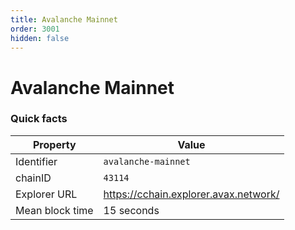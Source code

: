 ```yaml
---
title: Avalanche Mainnet
order: 3001
hidden: false
---
```


# Avalanche Mainnet

### Quick facts

<TableWrap>

| Property        | Value                                 |
| --------------- | ------------------------------------- |
| Identifier      | `avalanche-mainnet`                   |
| chainID         | `43114`                               |
| Explorer URL    | https://cchain.explorer.avax.network/ |
| Mean block time | 15 seconds                            |

</TableWrap>
